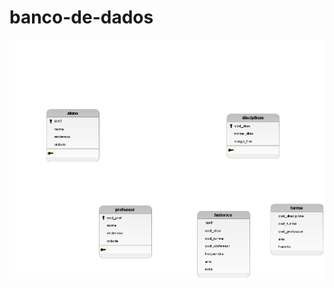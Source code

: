 # banco-de-dados
<center>
  <p><img src="avaliação-banco-de-dados/Lógico_1.png"></img></p>
</center>
